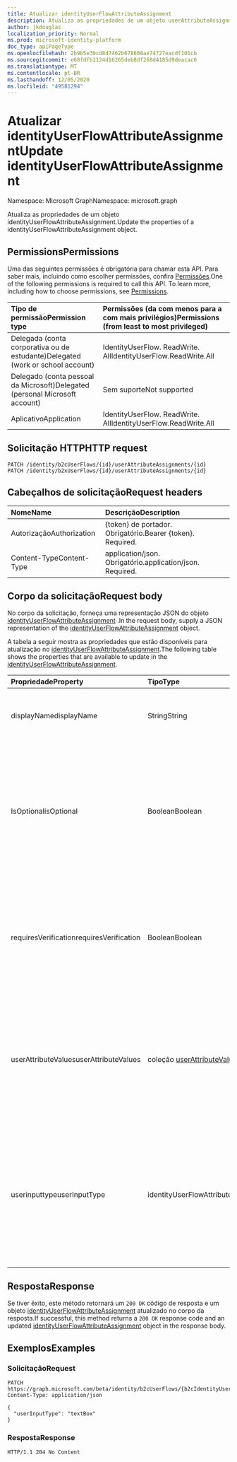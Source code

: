 ```yaml
---
title: Atualizar identityUserFlowAttributeAssignment
description: Atualiza as propriedades de um objeto userAttributeAssignments.
author: jkdouglas
localization_priority: Normal
ms.prod: microsoft-identity-platform
doc_type: apiPageType
ms.openlocfilehash: 2b9b5e39cd8d7462b678608ae74727eacdf101cb
ms.sourcegitcommit: e68fdfb1124d16265deb8df268d4185d9deacac6
ms.translationtype: MT
ms.contentlocale: pt-BR
ms.lasthandoff: 12/05/2020
ms.locfileid: "49581294"
---
```

# <a name="update-identityuserflowattributeassignment"></a><span data-ttu-id="c3458-103">Atualizar identityUserFlowAttributeAssignment</span><span class="sxs-lookup"><span data-stu-id="c3458-103">Update identityUserFlowAttributeAssignment</span></span>

<span data-ttu-id="c3458-104">Namespace: Microsoft Graph</span><span class="sxs-lookup"><span data-stu-id="c3458-104">Namespace: microsoft.graph</span></span>

<span data-ttu-id="c3458-105">Atualiza as propriedades de um objeto identityUserFlowAttributeAssignment.</span><span class="sxs-lookup"><span data-stu-id="c3458-105">Update the properties of a identityUserFlowAttributeAssignment object.</span></span>

## <a name="permissions"></a><span data-ttu-id="c3458-106">Permissions</span><span class="sxs-lookup"><span data-stu-id="c3458-106">Permissions</span></span>

<span data-ttu-id="c3458-p101">Uma das seguintes permissões é obrigatória para chamar esta API. Para saber mais, incluindo como escolher permissões, confira [Permissões](/graph/permissions-reference).</span><span class="sxs-lookup"><span data-stu-id="c3458-p101">One of the following permissions is required to call this API. To learn more, including how to choose permissions, see [Permissions](/graph/permissions-reference).</span></span>

|<span data-ttu-id="c3458-109">Tipo de permissão</span><span class="sxs-lookup"><span data-stu-id="c3458-109">Permission type</span></span>|<span data-ttu-id="c3458-110">Permissões (da com menos para a com mais privilégios)</span><span class="sxs-lookup"><span data-stu-id="c3458-110">Permissions (from least to most privileged)</span></span>|
|:---|:---|
|<span data-ttu-id="c3458-111">Delegada (conta corporativa ou de estudante)</span><span class="sxs-lookup"><span data-stu-id="c3458-111">Delegated (work or school account)</span></span>|<span data-ttu-id="c3458-112">IdentityUserFlow. ReadWrite. All</span><span class="sxs-lookup"><span data-stu-id="c3458-112">IdentityUserFlow.ReadWrite.All</span></span>|
|<span data-ttu-id="c3458-113">Delegado (conta pessoal da Microsoft)</span><span class="sxs-lookup"><span data-stu-id="c3458-113">Delegated (personal Microsoft account)</span></span>|<span data-ttu-id="c3458-114">Sem suporte</span><span class="sxs-lookup"><span data-stu-id="c3458-114">Not supported</span></span>|
|<span data-ttu-id="c3458-115">Aplicativo</span><span class="sxs-lookup"><span data-stu-id="c3458-115">Application</span></span>|<span data-ttu-id="c3458-116">IdentityUserFlow. ReadWrite. All</span><span class="sxs-lookup"><span data-stu-id="c3458-116">IdentityUserFlow.ReadWrite.All</span></span>|

## <a name="http-request"></a><span data-ttu-id="c3458-117">Solicitação HTTP</span><span class="sxs-lookup"><span data-stu-id="c3458-117">HTTP request</span></span>

<!-- {
  "blockType": "ignored"
}
-->

``` http
PATCH /identity/b2cUserFlows/{id}/userAttributeAssignments/{id}
PATCH /identity/b2xUserFlows/{id}/userAttributeAssignments/{id}
```

## <a name="request-headers"></a><span data-ttu-id="c3458-118">Cabeçalhos de solicitação</span><span class="sxs-lookup"><span data-stu-id="c3458-118">Request headers</span></span>

|<span data-ttu-id="c3458-119">Nome</span><span class="sxs-lookup"><span data-stu-id="c3458-119">Name</span></span>|<span data-ttu-id="c3458-120">Descrição</span><span class="sxs-lookup"><span data-stu-id="c3458-120">Description</span></span>|
|:---|:---|
|<span data-ttu-id="c3458-121">Autorização</span><span class="sxs-lookup"><span data-stu-id="c3458-121">Authorization</span></span>|<span data-ttu-id="c3458-p102">{token} de portador. Obrigatório.</span><span class="sxs-lookup"><span data-stu-id="c3458-p102">Bearer {token}. Required.</span></span>|
|<span data-ttu-id="c3458-124">Content-Type</span><span class="sxs-lookup"><span data-stu-id="c3458-124">Content-Type</span></span>|<span data-ttu-id="c3458-p103">application/json. Obrigatório.</span><span class="sxs-lookup"><span data-stu-id="c3458-p103">application/json. Required.</span></span>|

## <a name="request-body"></a><span data-ttu-id="c3458-127">Corpo da solicitação</span><span class="sxs-lookup"><span data-stu-id="c3458-127">Request body</span></span>

<span data-ttu-id="c3458-128">No corpo da solicitação, forneça uma representação JSON do objeto [identityUserFlowAttributeAssignment](../resources/identityuserflowattributeassignment.md) .</span><span class="sxs-lookup"><span data-stu-id="c3458-128">In the request body, supply a JSON representation of the [identityUserFlowAttributeAssignment](../resources/identityuserflowattributeassignment.md) object.</span></span>

<span data-ttu-id="c3458-129">A tabela a seguir mostra as propriedades que estão disponíveis para atualização no [identityUserFlowAttributeAssignment](../resources/identityuserflowattributeassignment.md).</span><span class="sxs-lookup"><span data-stu-id="c3458-129">The following table shows the properties that are available to update in the [identityUserFlowAttributeAssignment](../resources/identityuserflowattributeassignment.md).</span></span>

|<span data-ttu-id="c3458-130">Propriedade</span><span class="sxs-lookup"><span data-stu-id="c3458-130">Property</span></span>|<span data-ttu-id="c3458-131">Tipo</span><span class="sxs-lookup"><span data-stu-id="c3458-131">Type</span></span>|<span data-ttu-id="c3458-132">Descrição</span><span class="sxs-lookup"><span data-stu-id="c3458-132">Description</span></span>|
|:---|:---|:---|
|<span data-ttu-id="c3458-133">displayName</span><span class="sxs-lookup"><span data-stu-id="c3458-133">displayName</span></span>|<span data-ttu-id="c3458-134">String</span><span class="sxs-lookup"><span data-stu-id="c3458-134">String</span></span>|<span data-ttu-id="c3458-135">O nome de exibição do identityUserFlowAttribute dentro de um fluxo de usuário.</span><span class="sxs-lookup"><span data-stu-id="c3458-135">The display name of the identityUserFlowAttribute within a user flow.</span></span>|
|<span data-ttu-id="c3458-136">IsOptional</span><span class="sxs-lookup"><span data-stu-id="c3458-136">isOptional</span></span>|<span data-ttu-id="c3458-137">Boolean</span><span class="sxs-lookup"><span data-stu-id="c3458-137">Boolean</span></span>|<span data-ttu-id="c3458-138">Determina se o identityUserFlowAttribute é opcional.</span><span class="sxs-lookup"><span data-stu-id="c3458-138">Determines whether the identityUserFlowAttribute is optional.</span></span> <span data-ttu-id="c3458-139">`true` significa que o usuário não precisa fornecer um valor.</span><span class="sxs-lookup"><span data-stu-id="c3458-139">`true` means the user does not have to provide a value.</span></span> <span data-ttu-id="c3458-140">`false` significa que o usuário não pode concluir a inscrição sem fornecer um valor.</span><span class="sxs-lookup"><span data-stu-id="c3458-140">`false` means the user cannot complete sign up without providing a value.</span></span>|
|<span data-ttu-id="c3458-141">requiresVerification</span><span class="sxs-lookup"><span data-stu-id="c3458-141">requiresVerification</span></span>|<span data-ttu-id="c3458-142">Boolean</span><span class="sxs-lookup"><span data-stu-id="c3458-142">Boolean</span></span>|<span data-ttu-id="c3458-143">Determina se o identityUserFlowAttribute requer verificação.</span><span class="sxs-lookup"><span data-stu-id="c3458-143">Determines whether the identityUserFlowAttribute requires verification.</span></span> <span data-ttu-id="c3458-144">Isso é usado apenas para verificar o número de telefone ou endereço de email do usuário.</span><span class="sxs-lookup"><span data-stu-id="c3458-144">This is only used for verifying the user's phone number or email address.</span></span>|
|<span data-ttu-id="c3458-145">userAttributeValues</span><span class="sxs-lookup"><span data-stu-id="c3458-145">userAttributeValues</span></span>|<span data-ttu-id="c3458-146">coleção [userAttributeValuesItem](../resources/userattributevaluesitem.md)</span><span class="sxs-lookup"><span data-stu-id="c3458-146">[userAttributeValuesItem](../resources/userattributevaluesitem.md) collection</span></span>|<span data-ttu-id="c3458-147">As opções de entrada para o atributo de fluxo do usuário.</span><span class="sxs-lookup"><span data-stu-id="c3458-147">The input options for the user flow attribute.</span></span> <span data-ttu-id="c3458-148">Aplicável somente quando userinputtype é `radioSingleSelect` , `dropdownSingleSelect` , ou `checkboxMultiSelect` .</span><span class="sxs-lookup"><span data-stu-id="c3458-148">Only applicable when the userInputType is `radioSingleSelect`, `dropdownSingleSelect`, or `checkboxMultiSelect`.</span></span>|
|<span data-ttu-id="c3458-149">userinputtype</span><span class="sxs-lookup"><span data-stu-id="c3458-149">userInputType</span></span>|<span data-ttu-id="c3458-150">identityUserFlowAttributeInputType</span><span class="sxs-lookup"><span data-stu-id="c3458-150">identityUserFlowAttributeInputType</span></span>|<span data-ttu-id="c3458-151">O tipo de entrada do atributo de fluxo do usuário.</span><span class="sxs-lookup"><span data-stu-id="c3458-151">The input type of the user flow attribute.</span></span> <span data-ttu-id="c3458-152">Os possíveis valores são: `textBox`, `dateTimeDropdown`, `radioSingleSelect`, `dropdownSingleSelect`, `emailBox`, `checkboxMultiSelect`.</span><span class="sxs-lookup"><span data-stu-id="c3458-152">Possible values are: `textBox`, `dateTimeDropdown`, `radioSingleSelect`, `dropdownSingleSelect`, `emailBox`, `checkboxMultiSelect`.</span></span>|

## <a name="response"></a><span data-ttu-id="c3458-153">Resposta</span><span class="sxs-lookup"><span data-stu-id="c3458-153">Response</span></span>

<span data-ttu-id="c3458-154">Se tiver êxito, este método retornará um `200 OK` código de resposta e um objeto [identityUserFlowAttributeAssignment](../resources/identityuserflowattributeassignment.md) atualizado no corpo da resposta.</span><span class="sxs-lookup"><span data-stu-id="c3458-154">If successful, this method returns a `200 OK` response code and an updated [identityUserFlowAttributeAssignment](../resources/identityuserflowattributeassignment.md) object in the response body.</span></span>

## <a name="examples"></a><span data-ttu-id="c3458-155">Exemplos</span><span class="sxs-lookup"><span data-stu-id="c3458-155">Examples</span></span>

### <a name="request"></a><span data-ttu-id="c3458-156">Solicitação</span><span class="sxs-lookup"><span data-stu-id="c3458-156">Request</span></span>

<!-- {
  "blockType": "request",
  "name": "update_userattributeassignments"
}
-->

``` http
PATCH https://graph.microsoft.com/beta/identity/b2cUserFlows/{b2cIdentityUserFlowId}/userAttributeAssignments/{id}
Content-Type: application/json

{
  "userInputType": "textBox"
}
```

### <a name="response"></a><span data-ttu-id="c3458-157">Resposta</span><span class="sxs-lookup"><span data-stu-id="c3458-157">Response</span></span>

<!-- {
  "blockType": "response",
  "truncated": true
}
-->

``` http
HTTP/1.1 204 No Content
```
